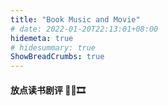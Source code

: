 ```yaml
---
title: "Book Music and Movie"
# date: 2022-01-20T22:13:01+08:00
hidemeta: true
# hidesummary: true
ShowBreadCrumbs: true
---
```

#### 放点读书剧评 📖🎵🎞️  